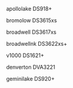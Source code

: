 apollolake DS918+

bromolow DS3615xs

broadwell DS3617xs

broadwellnk DS3622xs+

v1000 DS1621+

denverton DVA3221

geminilake DS920+
